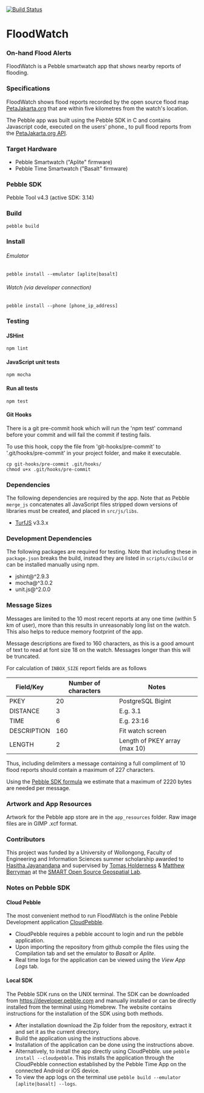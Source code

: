 [![Build Status](https://travis-ci.org/smart-facility/cognicity-floodwatch.svg?branch=0.4)](https://travis-ci.org/smart-facility/cognicity-floodwatch)

FloodWatch
==========
### On-hand Flood Alerts
FloodWatch is a Pebble smartwatch app that shows nearby reports of flooding.

### Specifications
FloodWatch shows flood reports recorded by the open source flood map [PetaJakarta.org](https://petajakarta.org) that are within five kilometres from the watch's location.

The Pebble app was built using the Pebble SDK in C and contains Javascript code, executed on the users' phone., to pull flood reports from the [PetaJakarta.org API](https://petajakarta.org/banjir/en/data).

### Target Hardware
* Pebble Smartwatch ("Aplite" firmware)
* Pebble Time Smartwatch ("Basalt" firmware)

### Pebble SDK
Pebble Tool v4.3 (active SDK: 3.14)

### Build
`pebble build`

### Install
###### Emulator
`pebble install --emulator [aplite|basalt]`
###### Watch (via developer connection)
`pebble install --phone [phone_ip_address]`

### Testing
#### JSHint
`npm lint`
#### JavaScript unit tests
`npm mocha`
#### Run all tests
`npm test`
#### Git Hooks
There is a git pre-commit hook which will run the 'npm test' command before your commit and will fail the commit if testing fails.

To use this hook, copy the file from 'git-hooks/pre-commit' to '.git/hooks/pre-commit' in your project folder, and make it executable.

```shell
cp git-hooks/pre-commit .git/hooks/
chmod u+x .git/hooks/pre-commit
```

### Dependencies
The following dependencies are required by the app. Note that as Pebble `merge_js` concatenates all JavaScript files stripped down versions of libraries must be created, and placed in `src/js/libs`.
* [TurfJS](https://github.com/Turfjs/turf-distance) v3.3.x

### Development Dependencies
The following packages are required for testing. Note that including these in `package.json` breaks the build, instead they are listed in `scripts/cibuild` or can be installed manually using npm.
* jshint@^2.9.3
* mocha@^3.0.2
* unit.js@^2.0.0

### Message Sizes
Messages are limited to the 10 most recent reports at any one time (within 5 km of user), more than this results in unreasonably long list on the watch. This also helps to reduce memory footprint of the app.

Message descriptions are fixed to 160 characters, as this is a good amount of text to read at font size 18 on the watch. Messages longer than this will be truncated.

For calculation of `INBOX_SIZE` report fields are as follows

| Field/Key   | Number of characters | Notes                         |
| ----------- | -------------------- | ----------------------------- |
| PKEY        | 20                   | PostgreSQL Bigint             |
| DISTANCE    | 3                    | E.g. 3.1                      |
| TIME        | 6                    | E.g. 23:16                    |
| DESCRIPTION | 160                  | Fit watch screen              |
| LENGTH      | 2                    | Length of PKEY array (max 10) |

Thus, including delimiters a message containing a full compliment of 10 flood reports should contain a
maximum of 227 characters.

Using the [Pebble SDK formula](https://developer.pebble.com/docs/c/Foundation/Dictionary/#dict_calc_buffer_size) we estimate that a maximum of 2220 bytes are needed per message.

### Artwork and App Resources
Artwork for the Pebble app store are in the `app_resources` folder. Raw image files are in GIMP .xcf format.

### Contributors
This project was funded by a University of Wollongong, Faculty of Engineering and Information Sciences summer scholarship awarded to [Hasitha Jayanandana](https://github.com/hasithaj) and supervised by [Tomas Holderness](https://github.com/talltom) & [Matthew Berryman](https://github.com/matthewberryman) at the [SMART Open Source Geospatial Lab](http://smart.uow.edu.au/osgeo/index.html).

### Notes on Pebble SDK
#### Cloud Pebble
The most convenient method to run FloodWatch is the online Pebble Development application [CloudPebble](https://cloudpebble.net "CloudPebble").

* CloudPebble requires a pebble account to login and run the pebble application.
* Upon importing the repository from github compile the files using the Compilation tab and set the emulator to *Basalt* or *Aplite*.
* Real time logs for the application can be viewed using the *View App Logs* tab.

#### Local SDK
The Pebble SDK runs on the UNIX terminal. The SDK can be downloaded from https://developer.pebble.com and manually installed or can be directly installed from the terminal using Homebrew. The website contains instructions for the installation of the SDK using both methods.
* After installation download the Zip folder from the repository, extract it and set it as the current directory.
* Build the application using the instructions above.
* Installation of the application can be done using the instructions above.
* Alternatively, to install the app directly using  CloudPebble. use `pebble install --cloudpebble`. This installs the application through the CloudPebble connection established by the Pebble Time App on the connected Android or iOS device.
* To view the app logs on the terminal use `pebble build --emulator [aplite|basalt] --logs`.
